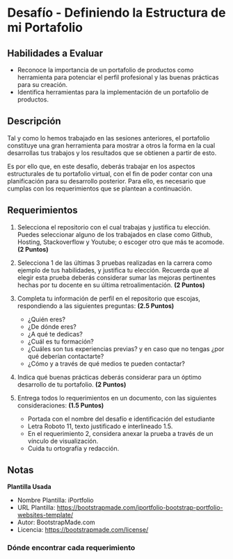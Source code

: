 # Desafío - Definiendo la Estructura de mi Portafolio

## Habilidades a Evaluar

-  Reconoce la importancia de un portafolio de productos como herramienta para potenciar el perfil profesional y las buenas prácticas para su creación.
-  Identifica herramientas para la implementación de un portafolio de productos.

## Descripción

Tal y como lo hemos trabajado en las sesiones anteriores, el portafolio constituye una gran herramienta para mostrar a otros la forma en la cual desarrollas tus trabajos y los resultados que se obtienen a partir de esto.

Es por ello que, en este desafío, deberás trabajar en los aspectos estructurales de tu portafolio virtual, con el fin de poder contar con una planificación para su desarrollo posterior. Para ello, es necesario que cumplas con los requerimientos que se plantean a continuación.

## Requerimientos

1. Selecciona el repositorio con el cual trabajas y justifica tu elección. Puedes seleccionar alguno de los trabajados en clase como Github, Hosting, Stackoverflow y Youtube; o escoger otro que más te acomode. **(2 Puntos)**
2. Selecciona 1 de las últimas 3 pruebas realizadas en la carrera como ejemplo de tus habilidades, y justifica tu elección. Recuerda que al elegir esta prueba deberás considerar sumar las mejoras pertinentes hechas por tu docente en su última retroalimentación. **(2 Puntos)**
3. Completa tu información de perfil en el repositorio que escojas, respondiendo a las siguientes preguntas: **(2.5 Puntos)**

   -  ¿Quién eres?
   -  ¿De dónde eres?
   -  ¿A qué te dedicas?
   -  ¿Cuál es tu formación?
   -  ¿Cuáles son tus experiencias previas? y en caso que no tengas ¿por qué deberían contactarte?
   -  ¿Cómo y a través de qué medios te pueden contactar?

4. Indica qué buenas prácticas deberás considerar para un óptimo desarrollo de tu portafolio. **(2 Puntos)**
5. Entrega todos lo requerimientos en un documento, con las siguientes consideraciones: **(1.5 Puntos)**
   -  Portada con el nombre del desafío e identificación del estudiante
   -  Letra Roboto 11, texto justificado e interlineado 1.5.
   -  En el requerimiento 2, considera anexar la prueba a través de un vínculo de visualización.
   -  Cuida tu ortografía y redacción.

## Notas

**Plantilla Usada**

-  Nombre Plantilla: iPortfolio
-  URL Plantilla: https://bootstrapmade.com/iportfolio-bootstrap-portfolio-websites-template/
-  Autor: BootstrapMade.com
-  Licencia: https://bootstrapmade.com/license/

### Dónde encontrar cada requerimiento
